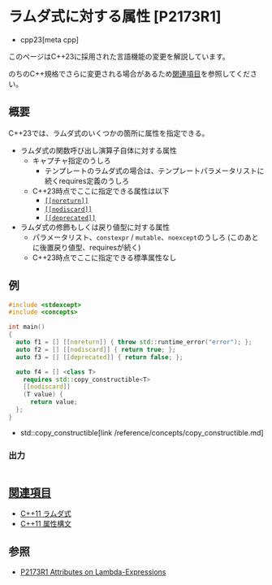 # ラムダ式に対する属性 [P2173R1]
* cpp23[meta cpp]

<!-- start lang caution -->

このページはC++23に採用された言語機能の変更を解説しています。

のちのC++規格でさらに変更される場合があるため[関連項目](#relative_page)を参照してください。

<!-- last lang caution -->

## 概要
C++23では、ラムダ式のいくつかの箇所に属性を指定できる。

- ラムダ式の関数呼び出し演算子自体に対する属性
    - キャプチャ指定のうしろ
        - テンプレートのラムダ式の場合は、テンプレートパラメータリストに続くrequires定義のうしろ
    - C++23時点でここに指定できる属性は以下
        - [`[[noreturn]]`](/lang/cpp11/attributes.md)
        - [`[[nodiscard]]`](/lang/cpp17/nodiscard.md)
        - [`[[deprecated]]`](/lang/cpp14/deprecated_attr.md)
- ラムダ式の修飾もしくは戻り値型に対する属性
    - パラメータリスト、`constexpr` / `mutable`、`noexcept`のうしろ (このあとに後置戻り値型、requiresが続く)
    - C++23時点でここに指定できる標準属性なし


## 例
```cpp example
#include <stdexcept>
#include <concepts>

int main()
{
  auto f1 = [] [[noreturn]] { throw std::runtime_error("error"); };
  auto f2 = [] [[nodiscard]] { return true; };
  auto f3 = [] [[deprecated]] { return false; };

  auto f4 = [] <class T>
    requires std::copy_constructible<T>
    [[nodiscard]]
    (T value) {
      return value;
  };
}
```
* std::copy_constructible[link /reference/concepts/copy_constructible.md]

### 出力
```
```

## <a id="relative-page" href="#relative-page">関連項目</a>
- [C++11 ラムダ式](/lang/cpp11/lambda_expressions.md)
- [C++11 属性構文](/lang/cpp11/attributes.md)


## 参照
- [P2173R1 Attributes on Lambda-Expressions](https://www.open-std.org/jtc1/sc22/wg21/docs/papers/2021/p2173r1.pdf)